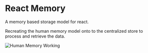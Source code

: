 # React Memory

A memory based storage model for react.

Recreating the human memory model onto to the centralized store to process and retrieve the data.

![Human Memory Working](http://brainmadesimple.com/memory/memory.JPG)
